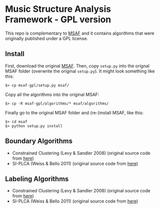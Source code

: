 # Music Structure Analysis Framework - GPL version

This repo is complementary to [MSAF](https://github.com/urinieto/msaf) and it
contains algorithms that were originally published under a GPL license.

## Install

First, download the original [MSAF](https://github.com/urinieto/msaf).
Then, copy `setup.py` into the orignal MSAF folder (overwrite the original `setup.py`).
It might look something like this:
    
    $> cp msaf-gpl/setup.py msaf/

Copy all the algorithms into the original MSAF:

    $> cp -R msaf-gpl/algorithms/* msaf/algorithms/

Finally go to the original MSAF folder and (re-)install MSAF, like this:

    $> cd msaf
    $> python setup.py install

## Boundary Algorithms ##

* Constrained Clustering (Levy & Sandler 2008) (original source code from [here](http://code.soundsoftware.ac.uk/projects/qm-dsp))
* SI-PLCA (Weiss & Bello 2011) (original source code from [here](http://ronw.github.io/siplca-segmentation/))

## Labeling Algorithms ##

* Constrained Clustering (Levy & Sandler 2008) (original source code from [here](http://code.soundsoftware.ac.uk/projects/qm-dsp))
* SI-PLCA (Weiss & Bello 2011) (original source code from [here](http://ronw.github.io/siplca-segmentation/))
